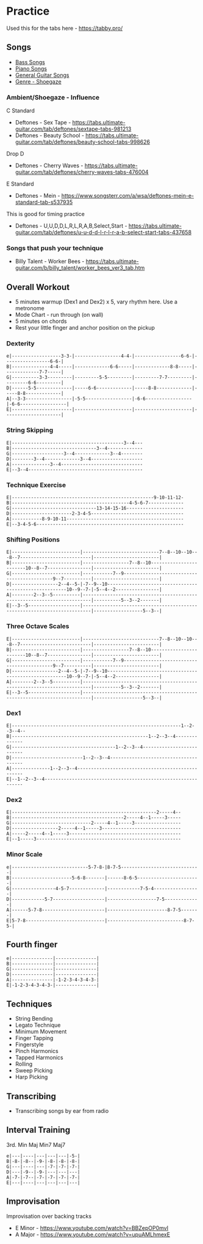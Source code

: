 # Practice

Used this for the tabs here - https://tabby.pro/

## Songs 

* [Bass Songs](bass.md)
* [Piano Songs](piano.md)
* [General Guitar Songs](rock-metal-punk.md)
* [Genre - Shoegaze](shoegaze.md)

### Ambient/Shoegaze - Influence

C Standard
* Deftones - Sex Tape - https://tabs.ultimate-guitar.com/tab/deftones/sextape-tabs-981213
* Deftones - Beauty School - https://tabs.ultimate-guitar.com/tab/deftones/beauty-school-tabs-998626

Drop D 
* Deftones - Cherry Waves - https://tabs.ultimate-guitar.com/tab/deftones/cherry-waves-tabs-476004

E Standard
* Deftones - Mein - https://www.songsterr.com/a/wsa/deftones-mein-e-standard-tab-s537935

This is good for timing practice
* Deftones - U,U,D,D,L,R,L,R,A,B,Select,Start - https://tabs.ultimate-guitar.com/tab/deftones/u-u-d-d-l-r-l-r-a-b-select-start-tabs-437658

### Songs that push your technique

* Billy Talent - Worker Bees - https://tabs.ultimate-guitar.com/b/billy_talent/worker_bees_ver3_tab.htm

## Overall Workout

* 5 minutes warmup (Dex1 and Dex2) x 5, vary rhythm here.  Use a metronome
* Mode Chart - run through (on wall)
* 5 minutes on chords
* Rest your little finger and anchor position on the pickup

### Dexterity

```
e|------------------3-3-|-----------------4-4-|-----------------6-6-|-----------------6-6-|
B|--------------4-4-----|-------------6-6-----|-------------8-8-----|-------------7-7-----|
G|----------3-3---------|---------5-5---------|---------7-7---------|---------6-6---------|
D|------5-5-------------|-----6-6-------------|-----8-8-------------|-----8-8-------------|
A|--3-3-----------------|-5-5-----------------|-6-6-----------------|-6-6-----------------|
E|----------------------|---------------------|---------------------|---------------------|
```

### String Skipping

```
E|-----------------------------------------3--4---
B|-------------------------------3--4-------------
G|-------------------3--4-------------3--4--------
D|--------3--4-------------3--4-------------------
A|--------------3--4------------------------------
E|--3--4------------------------------------------
```

### Technique Exercise

```
E|----------------------------------------------------9-10-11-12-
B|-------------------------------------------4-5-6-7-------------
G|-------------------------------13-14-15-16---------------------
D|----------------------2-3-4-5----------------------------------
A|-----------8-9-10-11-------------------------------------------
E|--3-4-5-6------------------------------------------------------
```

### Shifting Positions

```                                                           ~~
E|-------------------------|----------------------------7--8--10--10---8--7--------------------------|------------------------|
B|-------------------------|-----------------7--8--10------------------------10--8--7----------------|------------------------|
G|-------------------------|-----------7--9--------------------------------------------9--7----------|------------------------|
D|-----------------2--4--5-|-7--9--10-------------------------------------------------------10--9--7-|-5--4--2----------------|
A|--------2--3--5----------|-------------------------------------------------------------------------|----------5--3--2-------|
E|--3--5-------------------|-------------------------------------------------------------------------|------------------5--3--|
```

### Three Octave Scales

```                                                           ~~
E|-------------------------|----------------------------7--8--10--10---8--7--------------------------|------------------------|
B|-------------------------|-----------------7--8--10------------------------10--8--7----------------|------------------------|
G|-------------------------|-----------7--9--------------------------------------------9--7----------|------------------------|
D|-----------------2--4--5-|-7--9--10-------------------------------------------------------10--9--7-|-5--4--2----------------|
A|--------2--3--5----------|-------------------------------------------------------------------------|----------5--3--2-------|
E|--3--5-------------------|-------------------------------------------------------------------------|------------------5--3--|
```

### Dex1

```
E|--------------------------------------------------------------1--2--3--4--
B|--------------------------------------------------1--2--3--4--------------
G|--------------------------------------1--2--3--4--------------------------
D|--------------------------1--2--3--4--------------------------------------
A|--------------1--2--3--4--------------------------------------------------
E|--1--2--3--4--------------------------------------------------------------
```

### Dex2

```
E|-----------------------------------------------------2-----4--
B|-----------------------------------------2-----4--1-----3-----
G|-----------------------------2-----4--1-----3-----------------
D|-----------------2-----4--1-----3-----------------------------
A|-----2-----4--1-----3-----------------------------------------
E|--1-----3-----------------------------------------------------
```

### Minor Scale

```
e|----------------------------5-7-8-|8-7-5-----------------------------| 
B|----------------------5-6-8-------|------8-6-5-----------------------| 
G|----------------4-5-7-------------|------------7-5-4-----------------| 
D|------------5-7-------------------|------------------7-5-------------| 
A|------5-7-8-----------------------|----------------------8-7-5-------| 
E|5-7-8-----------------------------|----------------------------8-7-5-| 
```

## Fourth finger

```
e|---------------|---------------|
B|---------------|---------------|
G|---------------|---------------|
D|---------------|---------------|
A|---------------|-1-2-3-4-3-4-3-|
E|-1-2-3-4-3-4-3-|---------------|
```

## Techniques

* String Bending
* Legato Technique
* Minimum Movement
* Finger Tapping
* Fingerstyle
* Pinch Harmonics 
* Tapped Harmonics 
* Rolling 
* Sweep Picking 
* Harp Picking

## Transcribing

* Transcribing songs by ear from radio

## Interval Training

3rd. Min  Maj Min7 Maj7

```
e|---|----|---|---|---|-5-|
B|-8-|-8--|-9-|-8-|-8-|-8-|
G|---|----|---|-7-|-7-|-7-|
D|---|-9--|-9-|---|---|---|
A|-7-|-7--|-7-|-7-|-7-|-7-|
E|---|----|---|---|---|---|
```

## Improvisation

Improvisation over backing tracks 

* E Minor - https://www.youtube.com/watch?v=BBZepOP0mvI
* A Major - https://www.youtube.com/watch?v=upuAMLhmexE
